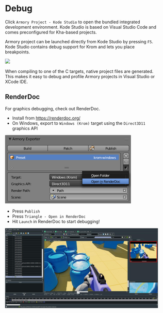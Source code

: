 # Debug

Click `Armory Project - Kode Studio` to open the bundled integrated development environment. Kode Studio is based on Visual Studio Code and comes preconfigured for Kha-based projects.

Armory project can be launched directly from Kode Studio by pressing `F5`. Kode Studio contains debug support for Krom and lets you place breakpoints.

![](/essentials/img/kode.png)

When compiling to one of the C targets, native project files are generated. This makes it easy to debug and profile Armory projects in Visual Studio or XCode IDE.

## RenderDoc

For graphics debugging, check out RenderDoc.

- Install from https://renderdoc.org/
- On Windows, export to `Windows (Krom)` target using the `Direct3D11` graphics API

![](/essentials/img/rdoc/0.png)

- Press `Publish`
- Press `Triangle - Open in RenderDoc`
- Hit `Launch` in RenderDoc to start debugging!

![](/essentials/img/rdoc/1.jpg)
